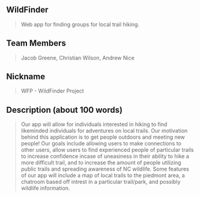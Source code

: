 ## WildFinder

> Web app for finding groups for local trail hiking.

 

## Team Members

> Jacob Greene, Christian Wilson, Andrew Nice

 

## Nickname

> WFP - WildFinder Project


## Description (about 100 words)

> Our app will allow for individuals interested in hiking to find likeminded individuals for adventures on local trails.
Our motivation behind this application is to get people outdoors and meeting new people! Our goals include 
allowing users to make connections to other users, allow users to find experienced people of particular trails to increase confidence
incase of uneasiness in their ability to hike a more difficult trail, and to increase the amount of people utilizing public trails 
and spreading awareness of NC wildlife. Some features of our app will include a map of local trails to the piedmont area, a chatroom based off intrest
in a particular trail/park, and possibly wildlife information.
